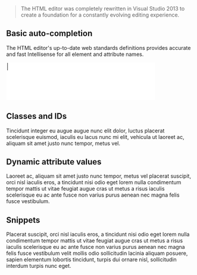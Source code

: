 ﻿<properties
	pageTitle="HTML"
	description="A modern HTML editor"
	slug="html"
	order="100"
	keywords="html, intellisense, html5, xhtml, autocomplete"
/>

> The HTML editor was completely rewritten in Visual Studio 2013 to
> create a foundation for a constantly evolving editing experience.

## Basic auto-completion

The HTML editor's up-to-date web standards definitions provides
accurate and fast Intellisense for all element and attribute names.

![Basic auto completion](_assets/auto-completion.gif)

## Classes and IDs
Tincidunt integer eu augue augue nunc elit dolor, luctus placerat scelerisque euismod, iaculis eu lacus nunc mi elit, vehicula ut laoreet ac, aliquam sit amet justo nunc tempor, metus vel.


## Dynamic attribute values
Laoreet ac, aliquam sit amet justo nunc tempor, metus vel placerat suscipit, orci nisl iaculis eros, a tincidunt nisi odio eget lorem nulla condimentum tempor mattis ut vitae feugiat augue cras ut metus a risus iaculis scelerisque eu ac ante fusce non varius purus aenean nec magna felis fusce vestibulum.

## Snippets
Placerat suscipit, orci nisl iaculis eros, a tincidunt nisi odio eget lorem nulla condimentum tempor mattis ut vitae feugiat augue cras ut metus a risus iaculis scelerisque eu ac ante fusce non varius purus aenean nec magna felis fusce vestibulum velit mollis odio sollicitudin lacinia aliquam posuere, sapien elementum lobortis tincidunt, turpis dui ornare nisl, sollicitudin interdum turpis nunc eget.